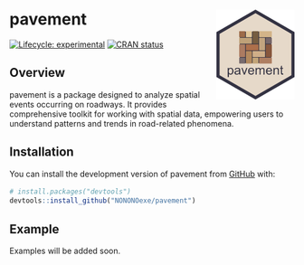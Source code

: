 
<!-- README.md is generated from README.Rmd. Please edit that file -->

# pavement <img src="man/figures/logo.png" align="right" width="138" />

<!-- badges: start -->

[![Lifecycle:
experimental](https://img.shields.io/badge/lifecycle-experimental-orange.svg)](https://lifecycle.r-lib.org/articles/stages.html#experimental)
[![CRAN
status](https://www.r-pkg.org/badges/version/pavement)](https://CRAN.R-project.org/package=pavement)
<!-- badges: end -->

## Overview

pavement is a package designed to analyze spatial events occurring on
roadways. It provides comprehensive toolkit for working with spatial
data, empowering users to understand patterns and trends in road-related
phenomena.

## Installation

You can install the development version of pavement from
[GitHub](https://github.com/) with:

``` r
# install.packages("devtools")
devtools::install_github("NONONOexe/pavement")
```

## Example

Examples will be added soon.
